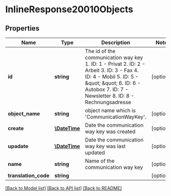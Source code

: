 # InlineResponse20010Objects

## Properties
Name | Type | Description | Notes
------------ | ------------- | ------------- | -------------
**id** | **string** | The id of the communication way key 1. ID: 1 - Privat 2. ID: 2 - Arbeit 3. ID: 3 - Fax 4. ID: 4 - Mobil 5. ID: 5 - \&quot; \&quot; 6. ID: 6 - Autobox 7. ID: 7 - Newsletter 8. ID: 8 - Rechnungsadresse | [optional] 
**object_name** | **string** | object name which is &#x27;CommunicationWayKey&#x27;. | [optional] 
**create** | [**\DateTime**](\DateTime.md) | Date the communication way key was created | [optional] 
**upadate** | [**\DateTime**](\DateTime.md) | Date the communication way key was last updated | [optional] 
**name** | **string** | Name of the communication way key | [optional] 
**translation_code** | **string** |  | [optional] 

[[Back to Model list]](../../README.md#documentation-for-models) [[Back to API list]](../../README.md#documentation-for-api-endpoints) [[Back to README]](../../README.md)


